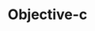 ---
layout: posts_by_category
categories: objective-c
title: Objective-c
permalink: /category/objective-c
---